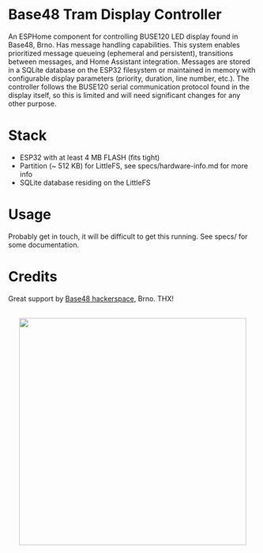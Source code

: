 
# Base48 Tram Display Controller

An ESPHome component for controlling BUSE120 LED display found in Base48, Brno. Has message handling capabilities. This system enables prioritized message queueing (ephemeral and persistent), transitions between messages, and Home Assistant integration. Messages are stored in a SQLite database on the ESP32 filesystem or maintained in memory with configurable display parameters (priority, duration, line number, etc.). The controller follows the BUSE120 serial communication protocol found in the display itself, so this is limited and will need significant changes for any other purpose.

# Stack
- ESP32 with at least 4 MB FLASH (fits tight)
- Partition (~ 512 KB) for LittleFS, see specs/hardware-info.md for more info
- SQLite database residing on the LittleFS

# Usage
Probably get in touch, it will be difficult to get this running. See specs/ for some documentation.

# Credits
Great support by [Base48 hackerspace](https://base48.cz/), Brno. THX!
<br><br>
<p align="center">
<a href="https://base48.cz/" target="_blank">
  <img width="460px" src="https://raw.githubusercontent.com/hackerspace/logo/refs/heads/master/logo.png"></a>
</p>